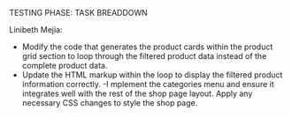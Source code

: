 TESTING PHASE: TASK BREADDOWN 

Linibeth Mejia:
- Modify the code that generates the product cards within the product grid section to loop through the filtered product data instead 
of the complete product data.
- Update the HTML markup within the loop to display the filtered product information correctly.
-I mplement the categories menu and ensure it integrates well with the rest of the shop page layout. Apply any necessary CSS changes to
style the shop page.
